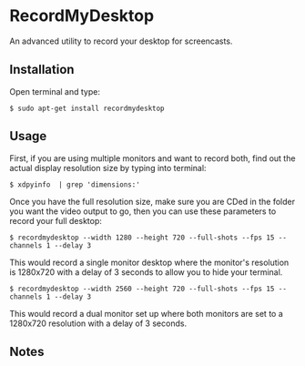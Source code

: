 # RecordMyDesktop

An advanced utility to record your desktop for screencasts.

## Installation

Open terminal and type:

```
$ sudo apt-get install recordmydesktop
```

## Usage

First, if you are using multiple monitors and want to record both, find out the actual display resolution size by typing into terminal:

```
$ xdpyinfo  | grep 'dimensions:'
```

Once you have the full resolution size, make sure you are CDed in the folder you want the video output to go, then you can use these parameters to record your full desktop:

```
$ recordmydesktop --width 1280 --height 720 --full-shots --fps 15 --channels 1 --delay 3
```

This would record a single monitor desktop where the monitor's resolution is 1280x720 with a delay of 3 seconds to allow you to hide your terminal.

```
$ recordmydesktop --width 2560 --height 720 --full-shots --fps 15 --channels 1 --delay 3
```

This would record a dual monitor set up where both monitors are set to a 1280x720 resolution with a delay of 3 seconds.

## Notes


